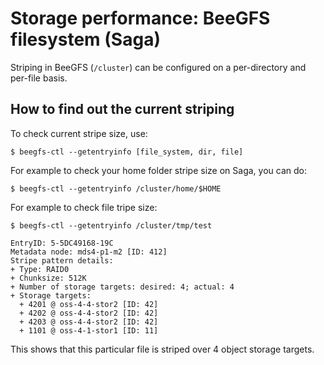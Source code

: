 

# Storage performance: BeeGFS filesystem (Saga)

Striping in BeeGFS (`/cluster`) can be configured on a per-directory and per-file basis.


## How to find out the current striping

To check current stripe size, use:
```
$ beegfs-ctl --getentryinfo [file_system, dir, file]
```

For example to check your home folder stripe size on Saga, you can do:
```
$ beegfs-ctl --getentryinfo /cluster/home/$HOME
```

For example to check file tripe size:
```
$ beegfs-ctl --getentryinfo /cluster/tmp/test

EntryID: 5-5DC49168-19C
Metadata node: mds4-p1-m2 [ID: 412]
Stripe pattern details:
+ Type: RAID0
+ Chunksize: 512K
+ Number of storage targets: desired: 4; actual: 4
+ Storage targets:
  + 4201 @ oss-4-4-stor2 [ID: 42]
  + 4202 @ oss-4-4-stor2 [ID: 42]
  + 4203 @ oss-4-4-stor2 [ID: 42]
  + 1101 @ oss-4-1-stor1 [ID: 11]
```

This shows that this particular file is striped over 4 object storage targets.
